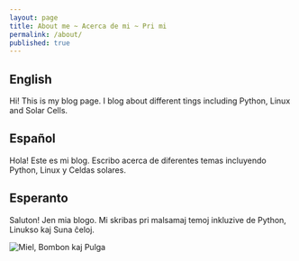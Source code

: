 ```yaml
---
layout: page
title: About me ~ Acerca de mi ~ Pri mi
permalink: /about/
published: true
---
```

## English

Hi! This is my blog page. I blog about different tings including Python, Linux and Solar Cells.

## Español

Hola! Este es mi blog. Escribo acerca de diferentes temas incluyendo Python, Linux y Celdas solares.

## Esperanto

Saluton! Jen mia blogo. Mi skribas pri malsamaj temoj inkluzive de Python, Linukso kaj Suna ĉeloj.

![Miel, Bombon kaj Pulga]({{site.baseurl}}/media/Noe-miel-bombon-pulga.jpg)
